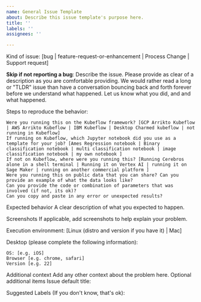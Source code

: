 ```yaml
---
name: General Issue Template
about: Describe this issue template's purpose here.
title: ''
labels: ''
assignees: ''

---
```


Kind of issue: [bug | feature-request-or-enhancement | Process Change | Support request]

**Skip if not reporting a bug**: Describe the issue. Please provide as clear of a description as you are comfortable providing. We would rather read a long or "TLDR" issue than have a conversation bouncing back and forth forever before we understand what happened. Let us know what you did, and and what happened.


Steps to reproduce the behavior:

    Were you running this on the Kubeflow framework? [GCP Arrikto Kubeflow | AWS Arrikto Kubeflow | IBM Kubeflow | Desktop Charmed kubeflow | not running in Kubeflow]
    If running on Kubeflow, which Jupyter notebook did you use as a template for your job? [Ames Regression notebook | Binary classification notebook | multi classification notebook | image classification notebook | my own notebook ]
    If not on Kubeflow, where were you running this? [Running Cerebros alone in a shell terminal | Running it on Vertex AI | running it on Sage Maker | running on another commercial platform ]
    Were you running this on public data that you can share? Can you provide an example of what the data looks like?
    Can you provide the code or combination of parameters that was involved (if not, its ok)? 
    Can you copy and paste in any error or unexpected results?

Expected behavior
A clear description of what you expected to happen.

Screenshots
If applicable, add screenshots to help explain your problem.

Execution environment: [Linux (distro and version if you have it) | Mac]

Desktop (please complete the following information):

    OS: [e.g. iOS]
    Browser [e.g. chrome, safari]
    Version [e.g. 22]

Additional context
Add any other context about the problem here.
Optional additional items
Issue default title:

Suggested Labels (If you don't know, that's ok):
